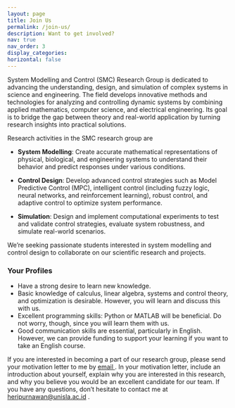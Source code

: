 ```yaml
---
layout: page
title: Join Us
permalink: /join-us/
description: Want to get involved?
nav: true
nav_order: 3
display_categories: 
horizontal: false
---
```


System Modelling and Control (SMC) Research Group is dedicated to advancing the understanding, design, and simulation of complex systems in science and engineering. The field develops innovative methods and technologies for analyzing and controlling dynamic systems by combining applied mathematics, computer science, and electrical engineering. Its goal is to bridge the gap between theory and real-world application by turning research insights into practical solutions.

Research activities in the SMC research group are

* **System Modelling**: Create accurate mathematical representations of physical, biological, and engineering systems to understand their behavior and predict responses under various conditions.

* **Control Design**: Develop advanced control strategies such as Model Predictive Control (MPC), intelligent control (including fuzzy logic, neural networks, and reinforcement learning), robust control, and adaptive control to optimize system performance.

* **Simulation**: Design and implement computational experiments to test and validate control strategies, evaluate system robustness, and simulate real-world scenarios.

We’re seeking passionate students interested in system modelling and control design to collaborate on our scientific research and projects.

<h3>Your Profiles</h3>

* Have a strong desire to learn new knowledge.
* Basic knowledge of calculus, linear algebra, systems and control theory, and optimization is desirable. However, you will learn and discuss this with us.
* Excellent programming skills: Python or MATLAB will be beneficial. Do not worry, though, since you will learn them with us.
* Good communication skills are essential, particularly in English. However, we can provide funding to support your learning if you want to take an English course.

If you are interested in becoming a part of our research group, please send your motivation letter to me by <a href="mailto:{{ site.email | encode_email }}" title="email">email <i class="fas fa-envelope"></i></a>. In your motivation letter, include an introduction about yourself, explain why you are interested in this research, and why you believe you would be an excellent candidate for our team. If you have any questions, don’t hesitate to contact me at <a href="mailto:{{ site.email | encode_email }}" title="email">heripurnawan@unisla.ac.id <i class="fas fa-envelope"></i></a>.

